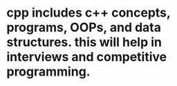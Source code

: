 # cpp includes c++ concepts, programs, OOPs, and data structures. this will help in interviews and competitive programming.
